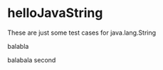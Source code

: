 helloJavaString
===============

These are just some test cases for java.lang.String

balabla

balabala second
